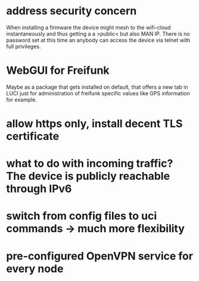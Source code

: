 # address security concern
When installing a firmware the device might mesh to the wifi-cloud instantaneously and thus getting a a >public< but also MAN IP. There is no password set at this time an anybody can access the device via telnet with full privileges.

# WebGUI for Freifunk
Maybe as a package that gets installed on default, that offers a new tab in LUCI just for administration of freifunk specific values like GPS information for example.

# allow https only, install decent TLS certificate

# what to do with incoming traffic? The device is publicly reachable through IPv6

# switch from config files to uci commands -> much more flexibility

# pre-configured OpenVPN service for every node
